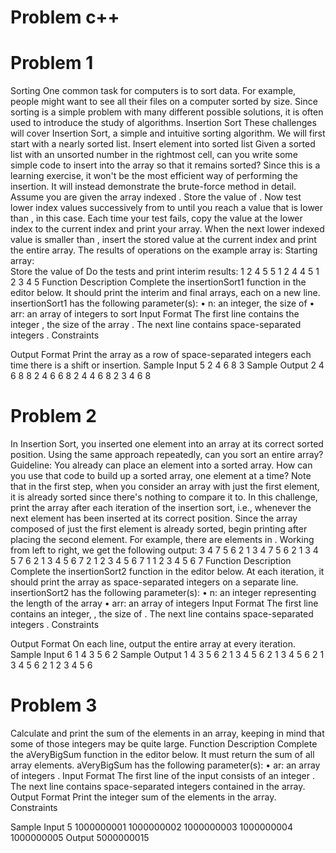 # Problem c++
# Problem 1

Sorting 
One common task for computers is to sort data. For example, people might want to see all their files on a computer sorted by size. Since sorting is a simple problem with many different possible solutions, it is often used to introduce the study of algorithms.
Insertion Sort 
These challenges will cover Insertion Sort, a simple and intuitive sorting algorithm. We will first start with a nearly sorted list.
Insert element into sorted list 
Given a sorted list with an unsorted number  in the rightmost cell, can you write some simple code to insert  into the array so that it remains sorted?
Since this is a learning exercise, it won't be the most efficient way of performing the insertion. It will instead demonstrate the brute-force method in detail.
Assume you are given the array  indexed . Store the value of . Now test lower index values successively from  to  until you reach a value that is lower than ,  in this case. Each time your test fails, copy the value at the lower index to the current index and print your array. When the next lower indexed value is smaller than , insert the stored value at the current index and print the entire array.
The results of operations on the example array is:
Starting array:  
Store the value of  Do the tests and print interim results:
1 2 4 5 5
1 2 4 4 5
1 2 3 4 5
Function Description
Complete the insertionSort1 function in the editor below. It should print the interim and final arrays, each on a new line.
insertionSort1 has the following parameter(s):
•	n: an integer, the size of 
•	arr: an array of integers to sort
Input Format
The first line contains the integer , the size of the array . 
The next line contains  space-separated integers .
Constraints
 

Output Format
Print the array as a row of space-separated integers each time there is a shift or insertion.
Sample Input
5
2 4 6 8 3
Sample Output
2 4 6 8 8 
2 4 6 6 8 
2 4 4 6 8 
2 3 4 6 8 

# Problem 2
In Insertion Sort, you inserted one element into an array at its correct sorted position. Using the same approach repeatedly, can you sort an entire array?
Guideline: You already can place an element into a sorted array. How can you use that code to build up a sorted array, one element at a time? Note that in the first step, when you consider an array with just the first element, it is already sorted since there's nothing to compare it to.
In this challenge, print the array after each iteration of the insertion sort, i.e., whenever the next element has been inserted at its correct position. Since the array composed of just the first element is already sorted, begin printing after placing the second element.
For example, there are  elements in . Working from left to right, we get the following output:
3 4 7 5 6 2 1
3 4 7 5 6 2 1
3 4 5 7 6 2 1
3 4 5 6 7 2 1
2 3 4 5 6 7 1
1 2 3 4 5 6 7
Function Description
Complete the insertionSort2 function in the editor below. At each iteration, it should print the array as space-separated integers on a separate line.
insertionSort2 has the following parameter(s):
•	n: an integer representing the length of the array 
•	arr: an array of integers
Input Format
The first line contains an integer, , the size of . 
The next line contains  space-separated integers .
Constraints
 

Output Format
On each line, output the entire array at every iteration.
Sample Input
6
1 4 3 5 6 2
Sample Output
1 4 3 5 6 2 
1 3 4 5 6 2 
1 3 4 5 6 2 
1 3 4 5 6 2 
1 2 3 4 5 6 


# Problem 3

Calculate and print the sum of the elements in an array, keeping in mind that some of those integers may be quite large.
Function Description
Complete the aVeryBigSum function in the editor below. It must return the sum of all array elements.
aVeryBigSum has the following parameter(s):
•	ar: an array of integers .
Input Format
The first line of the input consists of an integer . 
The next line contains  space-separated integers contained in the array.
Output Format
Print the integer sum of the elements in the array.
Constraints 
 

Sample Input
5
1000000001 1000000002 1000000003 1000000004 1000000005
Output
5000000015

